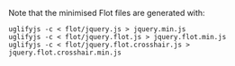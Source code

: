 Note that the minimised Flot files are generated with:
```
uglifyjs -c < flot/jquery.js > jquery.min.js
uglifyjs -c < flot/jquery.flot.js > jquery.flot.min.js
uglifyjs -c < flot/jquery.flot.crosshair.js > jquery.flot.crosshair.min.js
```
